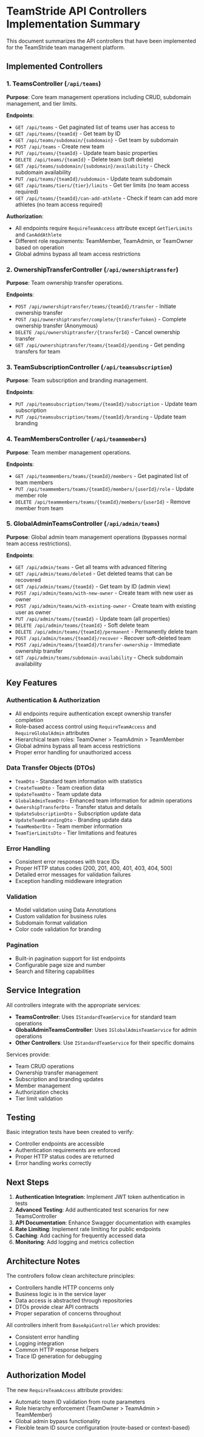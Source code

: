 # TeamStride API Controllers Implementation Summary

This document summarizes the API controllers that have been implemented for the TeamStride team management platform.

## Implemented Controllers

### 1. TeamsController (`/api/teams`)
**Purpose**: Core team management operations including CRUD, subdomain management, and tier limits.

**Endpoints**:
- `GET /api/teams` - Get paginated list of teams user has access to
- `GET /api/teams/{teamId}` - Get team by ID
- `GET /api/teams/subdomain/{subdomain}` - Get team by subdomain
- `POST /api/teams` - Create new team
- `PUT /api/teams/{teamId}` - Update team basic properties
- `DELETE /api/teams/{teamId}` - Delete team (soft delete)
- `GET /api/teams/subdomain/{subdomain}/availability` - Check subdomain availability
- `PUT /api/teams/{teamId}/subdomain` - Update team subdomain
- `GET /api/teams/tiers/{tier}/limits` - Get tier limits (no team access required)
- `GET /api/teams/{teamId}/can-add-athlete` - Check if team can add more athletes (no team access required)

**Authorization**:
- All endpoints require `RequireTeamAccess` attribute except `GetTierLimits` and `CanAddAthlete`
- Different role requirements: TeamMember, TeamAdmin, or TeamOwner based on operation
- Global admins bypass all team access restrictions

### 2. OwnershipTransferController (`/api/ownershiptransfer`)
**Purpose**: Team ownership transfer operations.

**Endpoints**:
- `POST /api/ownershiptransfer/teams/{teamId}/transfer` - Initiate ownership transfer
- `POST /api/ownershiptransfer/complete/{transferToken}` - Complete ownership transfer (Anonymous)
- `DELETE /api/ownershiptransfer/{transferId}` - Cancel ownership transfer
- `GET /api/ownershiptransfer/teams/{teamId}/pending` - Get pending transfers for team

### 3. TeamSubscriptionController (`/api/teamsubscription`)
**Purpose**: Team subscription and branding management.

**Endpoints**:
- `PUT /api/teamsubscription/teams/{teamId}/subscription` - Update team subscription
- `PUT /api/teamsubscription/teams/{teamId}/branding` - Update team branding

### 4. TeamMembersController (`/api/teammembers`)
**Purpose**: Team member management operations.

**Endpoints**:
- `GET /api/teammembers/teams/{teamId}/members` - Get paginated list of team members
- `PUT /api/teammembers/teams/{teamId}/members/{userId}/role` - Update member role
- `DELETE /api/teammembers/teams/{teamId}/members/{userId}` - Remove member from team

### 5. GlobalAdminTeamsController (`/api/admin/teams`)
**Purpose**: Global admin team management operations (bypasses normal team access restrictions).

**Endpoints**:
- `GET /api/admin/teams` - Get all teams with advanced filtering
- `GET /api/admin/teams/deleted` - Get deleted teams that can be recovered
- `GET /api/admin/teams/{teamId}` - Get team by ID (admin view)
- `POST /api/admin/teams/with-new-owner` - Create team with new user as owner
- `POST /api/admin/teams/with-existing-owner` - Create team with existing user as owner
- `PUT /api/admin/teams/{teamId}` - Update team (all properties)
- `DELETE /api/admin/teams/{teamId}` - Soft delete team
- `DELETE /api/admin/teams/{teamId}/permanent` - Permanently delete team
- `POST /api/admin/teams/{teamId}/recover` - Recover soft-deleted team
- `POST /api/admin/teams/{teamId}/transfer-ownership` - Immediate ownership transfer
- `GET /api/admin/teams/subdomain-availability` - Check subdomain availability

## Key Features

### Authentication & Authorization
- All endpoints require authentication except ownership transfer completion
- Role-based access control using `RequireTeamAccess` and `RequireGlobalAdmin` attributes
- Hierarchical team roles: TeamOwner > TeamAdmin > TeamMember
- Global admins bypass all team access restrictions
- Proper error handling for unauthorized access

### Data Transfer Objects (DTOs)
- `TeamDto` - Standard team information with statistics
- `CreateTeamDto` - Team creation data
- `UpdateTeamDto` - Team update data
- `GlobalAdminTeamDto` - Enhanced team information for admin operations
- `OwnershipTransferDto` - Transfer status and details
- `UpdateSubscriptionDto` - Subscription update data
- `UpdateTeamBrandingDto` - Branding update data
- `TeamMemberDto` - Team member information
- `TeamTierLimitsDto` - Tier limitations and features

### Error Handling
- Consistent error responses with trace IDs
- Proper HTTP status codes (200, 201, 400, 401, 403, 404, 500)
- Detailed error messages for validation failures
- Exception handling middleware integration

### Validation
- Model validation using Data Annotations
- Custom validation for business rules
- Subdomain format validation
- Color code validation for branding

### Pagination
- Built-in pagination support for list endpoints
- Configurable page size and number
- Search and filtering capabilities

## Service Integration

All controllers integrate with the appropriate services:
- **TeamsController**: Uses `IStandardTeamService` for standard team operations
- **GlobalAdminTeamsController**: Uses `IGlobalAdminTeamService` for admin operations
- **Other Controllers**: Use `IStandardTeamService` for their specific domains

Services provide:
- Team CRUD operations
- Ownership transfer management
- Subscription and branding updates
- Member management
- Authorization checks
- Tier limit validation

## Testing

Basic integration tests have been created to verify:
- Controller endpoints are accessible
- Authentication requirements are enforced
- Proper HTTP status codes are returned
- Error handling works correctly

## Next Steps

1. **Authentication Integration**: Implement JWT token authentication in tests
2. **Advanced Testing**: Add authenticated test scenarios for new TeamsController
3. **API Documentation**: Enhance Swagger documentation with examples
4. **Rate Limiting**: Implement rate limiting for public endpoints
5. **Caching**: Add caching for frequently accessed data
6. **Monitoring**: Add logging and metrics collection

## Architecture Notes

The controllers follow clean architecture principles:
- Controllers handle HTTP concerns only
- Business logic is in the service layer
- Data access is abstracted through repositories
- DTOs provide clear API contracts
- Proper separation of concerns throughout

All controllers inherit from `BaseApiController` which provides:
- Consistent error handling
- Logging integration
- Common HTTP response helpers
- Trace ID generation for debugging

## Authorization Model

The new `RequireTeamAccess` attribute provides:
- Automatic team ID validation from route parameters
- Role hierarchy enforcement (TeamOwner > TeamAdmin > TeamMember)
- Global admin bypass functionality
- Flexible team ID source configuration (route-based or context-based) 